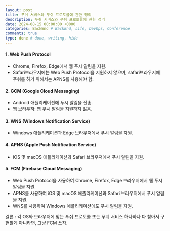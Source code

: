```yaml
---
layout: post
title: 푸쉬 서비스와 푸쉬 프로토콜에 관한 정리
description: 푸쉬 서비스와 푸쉬 프로토콜에 관한 정리
date: 2024-08-15 00:00:00 +0000
categories: BackEnd # BackEnd, Life, DevOps, Conference
comments: true
type: done # done, writing, hide
---
```


#### 1. Web Push Protocol

- Chrome, Firefox, Edge에서 웹 푸시 알림을 지원.
- Safari브라우저에는 Web Push Protocol을 지원하지 않으며, safari브라우저에 푸쉬를 하기 위해서는 APNS를 사용해야 함.

#### 2. GCM (Google Cloud Messaging)

- Android 애플리케이션에 푸시 알림을 전송.
- 웹 브라우저: 웹 푸시 알림을 지원하지 않음.

#### 3. WNS (Windows Notification Service)

- Windows 애플리케이션과 Edge 브라우저에서 푸시 알림을 지원.

#### 4. APNS (Apple Push Notification Service)

- iOS 및 macOS 애플리케이션과 Safari 브라우저에서 푸시 알림을 지원.

#### 5. FCM (Firebase Cloud Messaging)

- Web Push Protocol을 사용하여 Chrome, Firefox, Edge 브라우저에서 웹 푸시 알림을 지원.
- APNS를 사용하여 iOS 및 macOS 애플리케이션과 Safari 브라우저에서 푸시 알림을 지원.
- WNS를 사용하여 Windows 애플리케이션에도 푸시 알림을 지원.

결론 : 각 OS와 브라우저에 맞는 푸쉬 프로토콜 또는 푸쉬 서비스 하나하나 다 찾아서 구현할게 아니라면, 그냥 FCM 쓰자.
